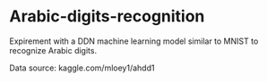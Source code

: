 # Arabic-digits-recognition

Expirement with a DDN machine learning model similar to MNIST to recognize Arabic digits.

Data source: kaggle.com/mloey1/ahdd1

